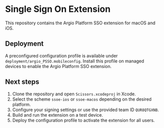 # Single Sign On Extension

This repository contains the Argio Platform SSO extension for macOS and iOS.

## Deployment

A preconfigured configuration profile is available under `deployment/argio_PSSO.mobileconfig`. Install this profile on managed devices to enable the Argio Platform SSO extension.

## Next steps

1. Clone the repository and open `Scissors.xcodeproj` in Xcode.
2. Select the scheme `ssoe-ios` or `ssoe-macos` depending on the desired platform.
3. Configure your signing settings or use the provided team ID `QUR8QTGXNB`.
4. Build and run the extension on a test device.
5. Deploy the configuration profile to activate the extension for all users.

